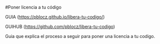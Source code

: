 #Poner licencia a tu código

GUIA (https://pblocz.github.io/libera-tu-codigo/)

GUIHUB (https://github.com/pblocz/libera-tu-codigo)

Guia que explica el proceso a seguir para poner una licencia a tu codigo.
